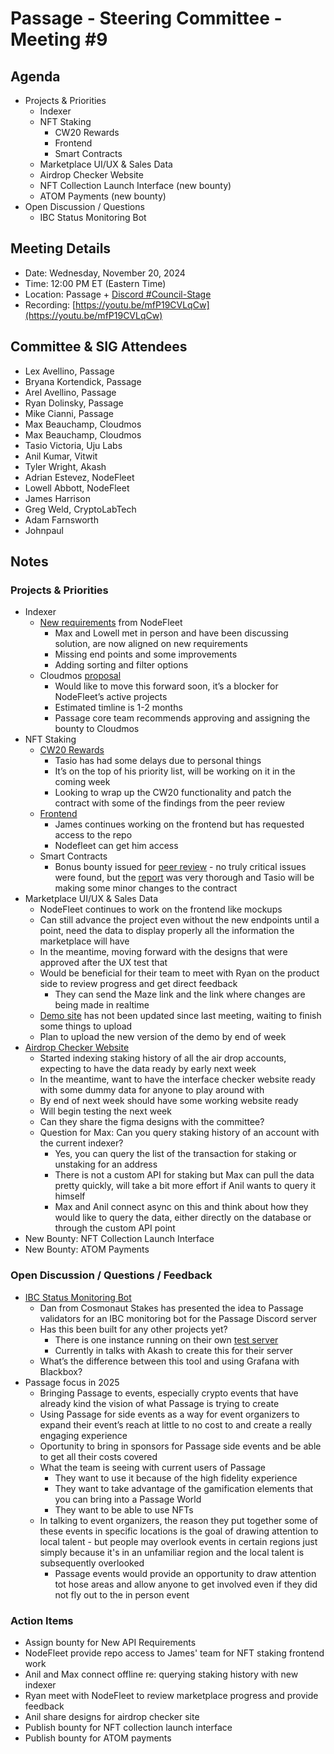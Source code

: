 # Passage - Steering Committee - Meeting #9

## Agenda
- Projects & Priorities
  - Indexer
  - NFT Staking
    - CW20 Rewards
    - Frontend
    - Smart Contracts
  - Marketplace UI/UX & Sales Data
  - Airdrop Checker Website
  - NFT Collection Launch Interface (new bounty)
  - ATOM Payments (new bounty)
- Open Discussion / Questions
  - IBC Status Monitoring Bot

## Meeting Details
- Date: Wednesday, November 20, 2024
- Time: 12:00 PM ET (Eastern Time)
- Location: Passage + [Discord #Council-Stage](https://discord.gg/passage)
- Recording: [https://youtu.be/mfP19CVLqCw](https://youtu.be/mfP19CVLqCw)

## Committee & SIG Attendees
- Lex Avellino, Passage
- Bryana Kortendick, Passage
- Arel Avellino, Passage
- Ryan Dolinsky, Passage
- Mike Cianni, Passage
- Max Beauchamp, Cloudmos
- Max Beauchamp, Cloudmos
- Tasio Victoria, Uju Labs
- Anil Kumar, Vitwit
- Tyler Wright, Akash
- Adrian Estevez, NodeFleet
- Lowell Abbott, NodeFleet
- James Harrison
- Greg Weld, CryptoLabTech
- Adam Farnsworth
- Johnpaul

##  Notes
### Projects & Priorities
- Indexer
  - [New requirements](https://docs.google.com/document/d/1vdeGdl6ZD60ciaeoZ5Z_RQ1HzTv882oISao8IC_oAA8/edit?pli=1&tab=t.0) from NodeFleet
    - Max and Lowell met in person and have been discussing solution, are now aligned on new requirements
    - Missing end points and some improvements
    - Adding sorting and filter options
  - Cloudmos [proposal](https://github.com/Passage-Chain/indexer/issues/1#issuecomment-2484569364)
    - Would like to move this forward soon, it’s a blocker for NodeFleet’s active projects
    - Estimated timline is 1-2 months
    - Passage core team recommends approving and assigning the bounty to Cloudmos
- NFT Staking
  - [CW20 Rewards](https://github.com/Passage-Chain/nft-staking/issues/1) 
    - Tasio has had some delays due to personal things
    - It’s on the top of his priority list, will be working on it in the coming week
    - Looking to wrap up the CW20 functionality and patch the contract with some of the findings from the peer review
  - [Frontend](https://github.com/Passage-Chain/community/issues/4)
    - James continues working on the frontend but has requested access to the repo
    - Nodefleet can get him access
  - Smart Contracts
    - Bonus bounty issued for [peer review](https://github.com/Passage-Chain/community/issues/7) - no truly critical issues were found, but the [report](https://docs.google.com/document/d/1krpS1ho3IpGm2tiImiUnGpRf6fBWHbxto5ukXUpSNA4/edit?tab=t.0) was very thorough and Tasio will be making some minor changes to the contract
- Marketplace UI/UX & Sales Data
  - NodeFleet continues to work on the frontend like mockups
  - Can still advance the project even without the new endpoints until a point, need the data to display properly all the information the marketplace will have
  - In the meantime, moving forward with the designs that were approved after the UX test that
  - Would be beneficial for their team to meet with Ryan on the product side to review progress and get direct feedback
    - They can send the Maze link and the link where changes are being made in realtime
  - [Demo site](https://passage-zone.netlify.app/) has not been updated since last meeting, waiting to finish some things to upload
  - Plan to upload the new version of the demo by end of week
- [Airdrop Checker Website](https://github.com/Passage-Chain/community/issues/8)
  - Started indexing staking history of all the air drop accounts, expecting to have the data ready by early next week
  - In the meantime, want to have the interface checker website ready with some dummy data for anyone to play around with
  - By end of next week should have some working website ready
  - Will begin testing the next week
  - Can they share the figma designs with the committee?
  - Question for Max: Can you query staking history of an account with the current indexer?
    - Yes, you can query the list of the transaction for staking or unstaking for an address
    - There is not a custom API for staking but Max can pull the data pretty quickly, will take a bit more effort if Anil wants to query it himself
    - Max and Anil connect async on this and think about how they would like to query the data, either directly on the database or through the custom API point
- New Bounty: NFT Collection Launch Interface
- New Bounty: ATOM Payments

### Open Discussion / Questions / Feedback
- [IBC Status Monitoring Bot](https://docs.google.com/document/d/1Jjcp6JDCIXwH_pFdm56W5pDpSe7TGvBXj0Dsjy6a4zw/edit?tab=t.0)
  - Dan from Cosmonaut Stakes has presented the idea to Passage validators for an IBC monitoring bot for the Passage Discord server
  - Has this been built for any other projects yet?
    - There is one instance running on their own [test server](https://discord.gg/7EPwb6Wk)
    - Currently in talks with Akash to create this for their server
  - What’s the difference between this tool and using Grafana with Blackbox?
- Passage focus in 2025
  - Bringing Passage to events, especially crypto events that have already kind the vision of what Passage is trying to create
  - Using Passage for side events as a way for event organizers to expand their event’s reach at little to no cost to and create a really engaging experience
  - Oportunity to bring in sponsors for Passage side events and be able to get all their costs covered
  - What the team is seeing with current users of Passage
    - They want to use it because of the high fidelity experience
    - They want to take advantage of the gamification elements that you can bring into a Passage World
    - They want to be able to use NFTs
  - In talking to event organizers, the reason they put together some of these events in specific locations is the goal of drawing attention to local talent - but people may overlook events in certain regions just simply because it's in an unfamiliar region and the local talent is subsequently overlooked
    - Passage events would provide an opportunity to draw attention tot hose areas and allow anyone to get involved even if they did not fly out to the in person event

### Action Items
- Assign bounty for New API Requirements
- NodeFleet provide repo access to James' team for NFT staking frontend work
- Anil and Max connect offline re: querying staking history with new indexer
- Ryan meet with NodeFleet to review marketplace progress and provide feedback
- Anil share designs for airdrop checker site
- Publish bounty for NFT collection launch interface
- Publish bounty for ATOM payments
